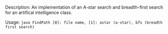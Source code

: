 Description: An implementation of an A-star search and breadth-first search for an artifical intelligence class.

Usage: `java FindPath [0]: file name, [1]: astar (a-star), bfs (breadth first search)`
